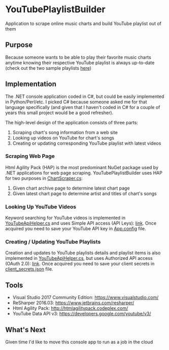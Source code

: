 # YouTubePlaylistBuilder
Application to scrape online music charts and build YouTube playlist out of them

## Purpose
Because someone wants to be able to play their favorite music charts anytime knowing their respective YouTube playlist is always up-to-date (check out the two sample playlists [here](https://www.youtube.com/channel/UCIjhNqtW_oWr2ZGSdxJunxA/playlists))

## Implementation
The .NET console application coded in C#, but could be easily implemented in Python/Perl/etc.  I picked C# because someone asked me for that language specifically (and given that I haven't coded in C# for a couple of years this small project would be a good refresher).

The high-level design of the application consists of three parts:

1. Scraping chart's song information from a web site
2. Looking up videos on YouTube for chart's songs
3. Creating or updating corresponding YouTube playlist with latest videos

### Scraping Web Page
Html Agility Pack (HAP) is the most predominant NuGet package used by .NET applications for web page scraping.  YouTubePlaylistBuilder uses HAP for two purposes in [ChartScraper.cs](https://github.com/RDultsin/YouTubePlaylistBuilder/blob/master/YouTubePlaylistBuilder/ChartScraper.cs):

1. Given chart archive page to determine latest chart page
2. Given latest chart page to determine artist and titles of chart's songs

### Looking Up YouTube Videos
Keyword searching for YouTube videos is implemented in [YouTubeApiHelper.cs](https://github.com/RDultsin/YouTubePlaylistBuilder/blob/master/YouTubePlaylistBuilder/YouTubeApiHelper.cs) and uses Simple API access (API Leys): [link](https://developers.google.com/api-client-library/dotnet/guide/aaa_apikeys).  Once acquired you need to save your YouTube API key in [App.config](https://github.com/RDultsin/YouTubePlaylistBuilder/blob/master/YouTubePlaylistBuilder/App.config) file.

### Creating / Updating YouTube Playlists
Creation and updates to YouTube playlists details and playlist items is also implemented in [YouTubeApiHelper.cs](https://github.com/RDultsin/YouTubePlaylistBuilder/blob/master/YouTubePlaylistBuilder/YouTubeApiHelper.cs), but uses Authorized API access (OAuth 2.0): [link](https://developers.google.com/api-client-library/dotnet/guide/aaa_oauth).  Once acquired you need to save your client secrets in [client_secrets.json](https://github.com/RDultsin/YouTubePlaylistBuilder/blob/master/YouTubePlaylistBuilder/client_secrets.json) file.

## Tools
* Visual Studio 2017 Community Edition: https://www.visualstudio.com/
* ReSharper 2016.03: https://www.jetbrains.com/resharper/
* Html Agility Pack: http://htmlagilitypack.codeplex.com/
* YouTube Data API v3: https://developers.google.com/youtube/v3/

## What's Next
Given time I'd like to move this console app to run as a job in the cloud
